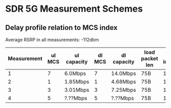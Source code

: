 # SDR 5G Measurement Schemes

## Delay profile relation to MCS index

Average RSRP in all measurements: -112dbm

| Measurement  | ul MCS | ul capacity | dl MCS | dl capacity | load packet len | load interval | ul util | dl util |
| -----------  | ------ | ----------- | ------ | ----------- | --------------- | ------------- | ------- | ------- |
| 1            | 7      | 6.0Mbps     | 7      | 14.0Mbps    | 75B             | 10ms          | 1%      | 0.42%   |
| 2            | 1      | 1.85Mbps    | 1      | 4.68Mbps    | 75B             | 10ms          | 3.24%   | 1.28%   |
| 3            | 3      | 3.01Mbps    | 3      | 7.25Mbps    | 75B             | 10ms          | 1.99%   | 0.82%   |
| 4            | 5      | ?.??Mbps    | 5      | ?.??Mbps    | 75B             | 10ms          | ?.??%   | ?.??%   |

